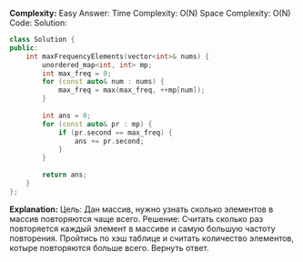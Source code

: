 **Complexity:** Easy
Answer:
	Time Complexity: O(N)
	Space Complexity: O(N)
Code:
Solution:
```cpp
class Solution {
public:
	int maxFrequencyElements(vector<int>& nums) {
		unordered_map<int, int> mp;
		int max_freq = 0;
		for (const auto& num : nums) {
			max_freq = max(max_freq, ++mp[num]);
		}
		  
		int ans = 0;
		for (const auto& pr : mp) {
			if (pr.second == max_freq) {
				ans += pr.second;
			}
		}
		  
		return ans;
	}
};
```
**Explanation:**
	Цель: Дан массив, нужно узнать сколько элементов в массив повторяются чаще всего.
	Решение: Считать сколько раз повторяется каждый элемент в массиве и самую большую частоту повторения. Пройтись по хэш таблице и считать количество элементов, котыре повторяются больше всего. Вернуть ответ.